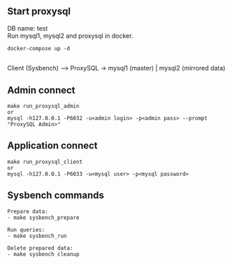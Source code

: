 ## Start proxysql
DB name: test  
Run mysql1, mysql2 and proxysql in docker.
```
docker-compose up -d
```

##
Client (Sysbench) --> ProxySQL -> mysql1 (master) | mysql2 (mirrored data)

## Admin connect

```
make run_proxysql_admin
or 
mysql -h127.0.0.1 -P6032 -u<admin login> -p<admin pass> --prompt "ProxySQL Admin>"
```

## Application connect

```
make run_proxysql_client
or
mysql -h127.0.0.1 -P6033 -u<mysql user> -p<mysql password>
```

## Sysbench commands
```
Prepare data:
- make sysbench_prepare

Run queries:
- make sysbench_run

Delete prepared data:
- make sysbench cleanup
```